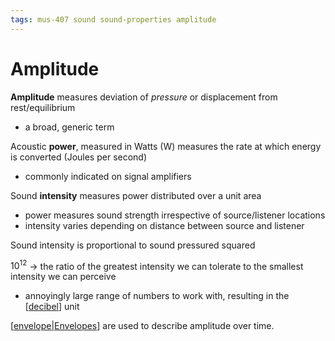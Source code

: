 ```yaml
---
tags: mus-407 sound sound-properties amplitude
---
```


# Amplitude

**Amplitude** measures deviation of _pressure_ or displacement from rest/equilibrium

- a broad, generic term

Acoustic **power**, measured in Watts (W) measures the rate at which energy is converted (Joules per second)

- commonly indicated on signal amplifiers

Sound **intensity** measures power distributed over a unit area

- power measures sound strength irrespective of source/listener locations
- intensity varies depending on distance between source and listener

Sound intensity is proportional to sound pressured squared

$10^{12}$ → the ratio of the greatest intensity we can tolerate to the smallest intensity we can perceive

- annoyingly large range of numbers to work with, resulting in the [[decibel]] unit

[[envelope|Envelopes]] are used to describe amplitude over time.

[//begin]: # "Autogenerated link references for markdown compatibility"
[decibel]: decibel "Decibel"
[envelope|Envelopes]: envelope "Envelope"
[//end]: # "Autogenerated link references"
